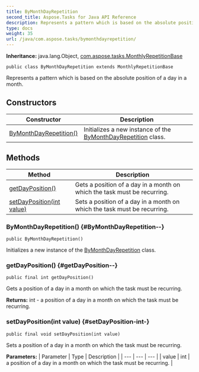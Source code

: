 ```yaml
---
title: ByMonthDayRepetition
second_title: Aspose.Tasks for Java API Reference
description: Represents a pattern which is based on the absolute position of a day in a month.
type: docs
weight: 35
url: /java/com.aspose.tasks/bymonthdayrepetition/
---
```


**Inheritance:**
java.lang.Object, [com.aspose.tasks.MonthlyRepetitionBase](../../com.aspose.tasks/monthlyrepetitionbase)
```
public class ByMonthDayRepetition extends MonthlyRepetitionBase
```

Represents a pattern which is based on the absolute position of a day in a month.
## Constructors

| Constructor | Description |
| --- | --- |
| [ByMonthDayRepetition()](#ByMonthDayRepetition--) | Initializes a new instance of the [ByMonthDayRepetition](../../com.aspose.tasks/bymonthdayrepetition) class. |
## Methods

| Method | Description |
| --- | --- |
| [getDayPosition()](#getDayPosition--) | Gets a position of a day in a month on which the task must be recurring. |
| [setDayPosition(int value)](#setDayPosition-int-) | Sets a position of a day in a month on which the task must be recurring. |
### ByMonthDayRepetition() {#ByMonthDayRepetition--}
```
public ByMonthDayRepetition()
```


Initializes a new instance of the [ByMonthDayRepetition](../../com.aspose.tasks/bymonthdayrepetition) class.

### getDayPosition() {#getDayPosition--}
```
public final int getDayPosition()
```


Gets a position of a day in a month on which the task must be recurring.

**Returns:**
int - a position of a day in a month on which the task must be recurring.
### setDayPosition(int value) {#setDayPosition-int-}
```
public final void setDayPosition(int value)
```


Sets a position of a day in a month on which the task must be recurring.

**Parameters:**
| Parameter | Type | Description |
| --- | --- | --- |
| value | int | a position of a day in a month on which the task must be recurring. |


